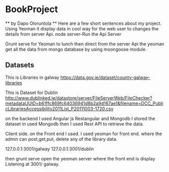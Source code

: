 # BookProject
** by Dapo Oloruntola **
Here are a few short sentences about my project.
Using Yeoman it display data in cool way for the web user to changes the details from server Api.
node server-Run the Api Server

Grunt serve for Yeoman to lunch then direct from the server Api the yeoman get all the data from mongo database by using moongoose module.


## Datasets 
This is Libraries in galway
https://data.gov.ie/dataset/county-galway-libraries

This is Dataset for Dublin 
http://www.dublinked.ie/datastore/server/FileServerWeb/FileChecker?metadataUUID=b61ffc869fc64036941d8b2a9d167ae1&filename=DCC_PublicLibrariesAccessibility2011List_P20111003-1720.csv

on the backend I used Angular js Restangular and Mongodb
I stored the dataset in used Mongodb then I used Rest API to retrieve the data.


Client side. on the Front end I used.
I used yeoman for front end. where the admin can post,get,put, delete any of the library data.


127.0.0.1:3001/galway
127.0.0.1:3001/dublin



then grunt serve open the yeoman server where the front end is display
Listening at 3001/ galway.